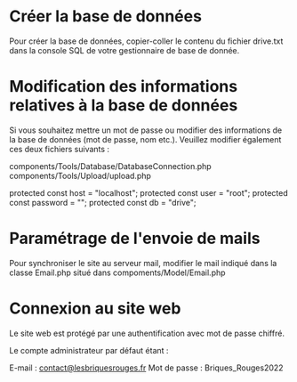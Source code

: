 # Créer la base de données

Pour créer la base de données, copier-coller le contenu du fichier drive.txt
dans la console SQL de votre gestionnaire de base de donnée.

# Modification des informations relatives à la base de données

Si vous souhaitez mettre un mot de passe ou modifier des informations de la base de données (mot de passe, nom etc.).
Veuillez modifier également ces deux fichiers suivants :

components/Tools/Database/DatabaseConnection.php
components/Tools/Upload/upload.php

protected const host = "localhost";
protected const user = "root";
protected const password = "";
protected const db = "drive";

# Paramétrage de l'envoie de mails

Pour synchroniser le site au serveur mail, modifier le mail indiqué dans la classe Email.php
situé dans compoments/Model/Email.php

# Connexion au site web

Le site web est protégé par une authentification avec mot de passe chiffré.

Le compte administrateur par défaut étant :

E-mail : contact@lesbriquesrouges.fr
Mot de passe : Briques_Rouges2022